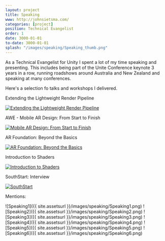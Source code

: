 ```yaml
---
layout: project
title: Speaking
www: http://johnsietsma.com/
categories: [project]
position: Technical Evangelist
order: 1
date: 3000-01-01
to-date: 3000-01-01
splash: "/images/speaking/Speaking_thumb.png"
---
```


As a Technical Evangelist for Unity I spent a lot of my time speaking and presenting. This includes being part of the Unite Conference keynote 3 years in a row, running roadshows around Australia and New Zealand and speaking at many conferences.

Here's a selection fo talks and workshops I delivered.

Extending the Lightweight Render Pipeline

[![Extending the Lightweight Render Pipeline](https://img.youtube.com/vi/fUY8bbNbX5k/0.jpg)](https://youtu.be/fUY8bbNbX5k)

AWE - Mobile AR Design: From Start to Finish

[![Mobile AR Design: From Start to Finish](https://img.youtube.com/vi/skMim823U5s/0.jpg)](https://youtu.be/skMim823U5s)

AR Foundation: Beyond the Basics

[![AR Foundation: Beyond the Basics](https://img.youtube.com/vi/iLJlr3d-QVs/0.jpg)](https://youtu.be/iLJlr3d-QVs)

Introduction to Shaders

[![Introduction to Shaders](https://img.youtube.com/vi/vIgjP10Cmpk/0.jpg)](https://youtu.be/vIgjP10Cmpk)

SouthStart: Interview

[![SouthStart](https://img.youtube.com/vi/b70DYDAmqQU/0.jpg)](https://youtu.be/b70DYDAmqQU)

Mentions:

![Speaking1]({{ site.assetsurl }}/images/speaking/Speaking1.png)
![Speaking2]({{ site.assetsurl }}/images/speaking/Speaking2.png)
![Speaking3]({{ site.assetsurl }}/images/speaking/Speaking3.png)
![Speaking4]({{ site.assetsurl }}/images/speaking/Speaking4.png)
![Speaking5]({{ site.assetsurl }}/images/speaking/Speaking5.png)
![Speaking6]({{ site.assetsurl }}/images/speaking/Speaking6.png)
